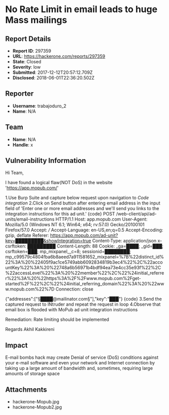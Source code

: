 # No Rate Limit in email leads to huge Mass mailings

## Report Details
- **Report ID**: 297359
- **URL**: https://hackerone.com/reports/297359
- **State**: Closed
- **Severity**: low
- **Submitted**: 2017-12-12T20:57:12.709Z
- **Disclosed**: 2018-06-01T22:36:20.502Z

## Reporter
- **Username**: trabajoduro_2
- **Name**: N/A

## Team
- **Name**: N/A
- **Handle**: x

## Vulnerability Information
Hi Team,

I have found a logical flaw(NOT DoS) in the website 'https://app.mopub.com/' 


1.Use Burp Suite and capture below request upon navigation to *Code integration*
2.Click on Send button after entering email address in the input field of 'Enter one or more email addresses and we'll send you links to the integration instructions for this ad unit.'
{code}
POST /web-client/api/ad-units/email-instructions HTTP/1.1
Host: app.mopub.com
User-Agent: Mozilla/5.0 (Windows NT 6.1; Win64; x64; rv:57.0) Gecko/20100101 Firefox/57.0
Accept: */*
Accept-Language: en-US,en;q=0.5
Accept-Encoding: gzip, deflate
Referer: https://app.mopub.com/ad-unit?key=█████████&showIntegration=true
Content-Type: application/json
x-csrftoken: █████████
Content-Length: 88
Cookie: _ga=████; _gid=███; csrftoken=███; mp_mixpanel__c=8; sessionid=████████; mp_c99579c4804fba6b8aeed7a911581652_mixpanel=%7B%22distinct_id%22%3A%20%22405f9ac1ce5749abb6092834819b3ec4%22%2C%22accountKey%22%3A%20%22748a6b56971b4bdf94ea73e4cc35e93f%22%2C%22accessLevel%22%3A%20%22member%22%2C%22%24initial_referrer%22%3A%20%22https%3A%2F%2Fwww.mopub.com%2Fget-started%2F%22%2C%22%24initial_referring_domain%22%3A%20%22www.mopub.com%22%7D
Connection: close

{"addresses":["§████@mailinator.com§"],"key":"███"}
{code}
3.Send the captured request to INtruder and repeat the request in loop
4.Observe that email box is flooded with MoPub ad unit integration instructions

Remediation:
Rate limiting should be implemented

Regards
Akhil Kakkireni

## Impact

E-mail bombs hack may create Denial of service (DoS) conditions against your e-mail software and even your network and Internet connection by taking up a large amount of bandwidth and, sometimes, requiring large amounts of storage space

## Attachments
- hackerone-Mopub.jpg
- hackerone-Mopub2.jpg

